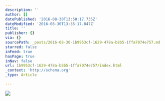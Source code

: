 ```yaml
---
description: ''
author: []
datePublished: '2016-08-30T13:50:17.735Z'
dateModified: '2016-08-30T13:35:17.847Z'
title: ''
publisher: {}
via: {}
sourcePath: _posts/2016-08-30-1b9953cf-1629-478a-b8b5-1ffa7074e757.md
starred: false
inFeed: true
hasPage: true
inNav: false
url: 1b9953cf-1629-478a-b8b5-1ffa7074e757/index.html
_context: 'http://schema.org'
_type: Article

---
```

![](https://the-grid-user-content.s3-us-west-2.amazonaws.com/e9e133ed-523b-44d5-80f5-7d02244acc9b.jpg)